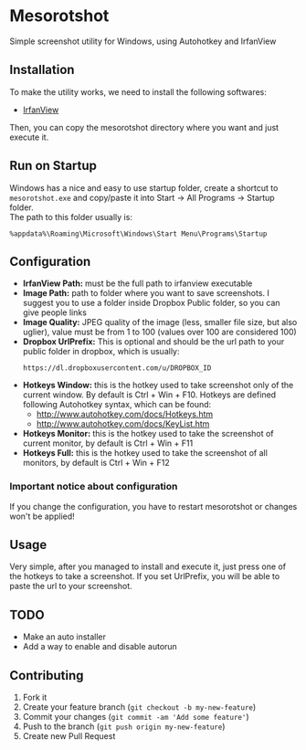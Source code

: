 # Mesorotshot

Simple screenshot utility for Windows, using Autohotkey and IrfanView

## Installation
To make the utility works, we need to install the following softwares:
- [IrfanView](http://www.irfanview.com/)

Then, you can copy the mesorotshot directory where you want and just execute it.

## Run on Startup
Windows has a nice and easy to use startup folder, create a shortcut to
`mesorotshot.exe` and copy/paste it into Start -> All Programs -> Startup folder.  
The path to this folder usually is:
```
%appdata%\Roaming\Microsoft\Windows\Start Menu\Programs\Startup
```

## Configuration
- **IrfanView Path:** must be the full path to irfanview executable
- **Image Path:** path to folder where you want to save screenshots. I suggest
  you to use a folder inside Dropbox Public folder, so you can give people links
- **Image Quality:** JPEG quality of the image (less, smaller file size, but
  also uglier), value must be from 1 to 100 (values over 100 are considered 100)
- **Dropbox UrlPrefix:** This is optional and should be the url path to your
  public folder in dropbox, which is usually:
  ```
  https://dl.dropboxusercontent.com/u/DROPBOX_ID
  ```
- **Hotkeys Window:** this is the hotkey used to take screenshot only of the
  current window. By default is Ctrl + Win + F10.
  Hotkeys are defined following Autohotkey syntax, which can be found:
  - http://www.autohotkey.com/docs/Hotkeys.htm
  - http://www.autohotkey.com/docs/KeyList.htm
- **Hotkeys Monitor:** this is the hotkey used to take the screenshot of current
  monitor, by default is Ctrl + Win + F11
- **Hotkeys Full:** this is the hotkey used to take the screenshot of all
  monitors, by default is Ctrl + Win + F12

### Important notice about configuration
If you change the configuration, you have to restart mesorotshot or changes won't
be applied!

## Usage
Very simple, after you managed to install and execute it, just press one of the
hotkeys to take a screenshot. If you set UrlPrefix, you will be able to paste
the url to your screenshot.

## TODO
- Make an auto installer
- Add a way to enable and disable autorun

## Contributing

1. Fork it
2. Create your feature branch (`git checkout -b my-new-feature`)
3. Commit your changes (`git commit -am 'Add some feature'`)
4. Push to the branch (`git push origin my-new-feature`)
5. Create new Pull Request